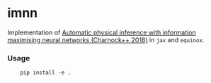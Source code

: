 # imnn

Implementation of [Automatic physical inference with information maximising neural networks (Charnock++ 2018)](https://arxiv.org/abs/1802.03537) in `jax` and `equinox`.

### Usage
```
    pip install -e . 
```